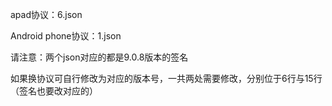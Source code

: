 apad协议：6.json

Android phone协议：1.json

请注意：两个json对应的都是9.0.8版本的签名

如果换协议可自行修改为对应的版本号，一共两处需要修改，分别位于6行与15行（签名也要改对应的）